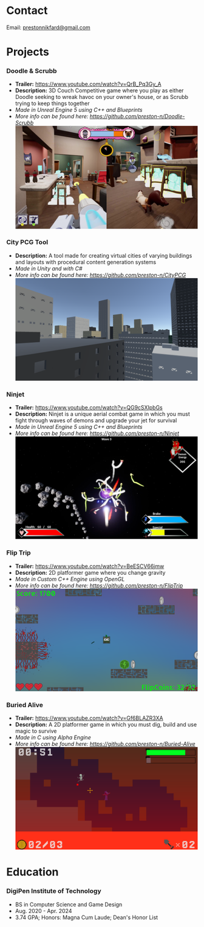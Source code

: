 # Contact
Email: prestonnikfard@gmail.com

# Projects
### Doodle & Scrubb
  * **Trailer:**  https://www.youtube.com/watch?v=QrB_Pq3Gy_A
  * **Description:** 3D Couch Competitive game where you play as either Doodle seeking to wreak havoc on your owner's house, or as Scrubb trying to keep things together
  * *Made in Unreal Engine 5 using C++ and Blueprints*
  * *More info can be found here: https://github.com/preston-n/Doodle-Scrubb* 
![Doodle & Scrubb Gameplay)](https://github.com/preston-n/Doodle-Scrubb/blob/main/Screenshots/Doodle%26Scrubb_3_hi_res.jpg?raw=true)
    
### City PCG Tool
  * **Description:** A tool made for creating virtual cities of varying buildings and layouts with procedural content generation systems
  * *Made in Unity and with C#*
  * *More info can be found here: https://github.com/preston-n/CityPCG* 
![Picture of Generated City](https://github.com/preston-n/Projects/blob/main/Screenshots/CityPCG/City3.png?raw=true)

### Ninjet
  * **Trailer:**  https://www.youtube.com/watch?v=QG9cSXIpbGs
  * **Description:** Ninjet is a unique aerial combat game in which you must fight through waves of demons and upgrade your jet for survival
  * *Made in Unreal Engine 5 using C++ and Blueprints*
  * *More info can be found here: https://github.com/preston-n/Ninjet* 
![Ninjet Gameplay)](https://github.com/preston-n/Ninjet/blob/main/Screenshots/Ninjet1.png?raw=true)

### Flip Trip
  * **Trailer:**  https://www.youtube.com/watch?v=BeESCV66jmw
  * **Description:** 2D platformer game where you change gravity
  * *Made in Custom C++ Engine using OpenGL*
  * *More info can be found here: https://github.com/preston-n/FlipTrip*
![Flip Trip Gameplay](https://github.com/preston-n/Projects/blob/main/Screenshots/FlipTrip/FlipTrip_Gameplay.png?raw=true)

### Buried Alive
  * **Trailer:**  https://www.youtube.com/watch?v=Gf6BLAZR3XA
  * **Description:** A 2D platformer game in which you must dig, build and use magic to survive
  * *Made in C using Alpha Engine*
  * *More info can be found here: https://github.com/preston-n/Buried-Alive*
![Buried Alive Gameplay](https://github.com/preston-n/Projects/blob/main/Screenshots/BuriedAlive/BuriedAlive4.png?raw=true)
  
# Education 
### DigiPen Institute of Technology
  * BS in Computer Science and Game Design	
  * Aug. 2020 - Apr. 2024
  * 3.74 GPA; Honors: Magna Cum Laude; Dean's Honor List
